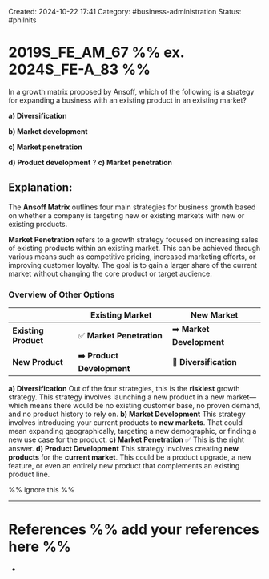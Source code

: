 Created: 2024-10-22 17:41
Category: #business-administration
Status: #philnits



# 2019S_FE_AM_67 %% ex. 2024S_FE-A_83 %%

In a growth matrix proposed by Ansoff, which of the following is a strategy for expanding a business with an existing product in an existing market?

**a) Diversification**

**b) Market development**

**c) Market penetration**

**d) Product development**
?
**c) Market penetration**
## **Explanation:**

The **Ansoff Matrix** outlines four main strategies for business growth based on whether a company is targeting new or existing markets with new or existing products.

**Market Penetration** refers to a growth strategy focused on increasing sales of existing products within an existing market. This can be achieved through various means such as competitive pricing, increased marketing efforts, or improving customer loyalty. The goal is to gain a larger share of the current market without changing the core product or target audience.

### Overview of Other Options

|                      | **Existing Market**        | **New Market**            |
| -------------------- | -------------------------- | ------------------------- |
| **Existing Product** | ✅ **Market Penetration**   | ➡️ **Market Development** |
| **New Product**      | ➡️ **Product Development** | 🔁 **Diversification**    |
**a) Diversification**
Out of the four strategies, this is the **riskiest** growth strategy. This strategy involves launching a new product in a new market—which means there would be no existing customer base, no proven demand, and no product history to rely on.
**b) Market Development**
This strategy involves introducing your current products to **new markets**. That could mean expanding geographically, targeting a new demographic, or finding a new use case for the product.
**c) Market Penetration** ✅
This is the right answer.
**d) Product Development**
This strategy involves creating **new products** for the **current market**. This could be a product upgrade, a new feature, or even an entirely new product that complements an existing product line.

%% ignore this %%
<!--SR:!2025-04-15,3,250-->
---









# References %% add your references here %%
- 